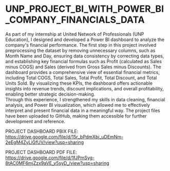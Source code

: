 # UNP_PROJECT_BI_WITH_POWER_BI_COMPANY_FINANCIALS_DATA

As part of my internship at United Network of Professionals (UNP Education), I designed and developed a Power BI dashboard to analyze the company's financial performance. The first step in this project involved preprocessing the dataset by removing unnecessary columns, such as Month Name and Day, ensuring data consistency by correcting data types, and establishing key financial formulas such as Profit (calculated as Sales minus COGS) and Sales (derived from Gross Sales minus Discounts).
The dashboard provides a comprehensive view of essential financial metrics, including Total COGS, Total Sales, Total Profit, Total Discount, and Total Units Sold. By visualizing these KPIs, the dashboard offers actionable insights into revenue trends, discount implications, and overall profitability, enabling better strategic decision-making.  
Through this experience, I strengthened my skills in data cleaning, financial analysis, and Power BI visualization, which allowed me to effectively interpret and present financial data in a meaningful way. The project files have been uploaded to GitHub, making them accessible for further development and reference.

PROJECT DASHBOARD PBIX FILE: https://drive.google.com/file/d/15r_bPdmXbj_uDEmNm-2eEgM4ZyLiGfUV/view?usp=sharing

PROJECT DASHBOARD PDF FILE: https://drive.google.com/file/d/1fJPmSyg-8tAC0MF6mjZzx9aVE_v5syD_/view?usp=sharing
